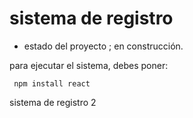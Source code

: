 <h1> sistema de registro</h1>

- estado del proyecto ; en construcción.

para ejecutar el sistema, debes poner:

``` npm install react```

sistema de registro 2 
